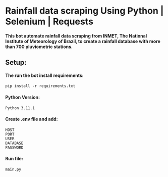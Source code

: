 # Rainfall data scraping Using Python | Selenium | Requests
#### This bot automate rainfall data scraping from INMET, The National Institute of Meteorology of Brazil, to create a rainfall database with more than 700 pluviometric stations.

## Setup:
#### The run the bot install requirements:
~~~
pip install -r requirements.txt
~~~

#### Python Version:
~~~
Python 3.11.1
~~~

#### Create .env file and add:
~~~
HOST
PORT
USER
DATABASE
PASSWORD
~~~

#### Run file:
~~~
main.py
~~~
